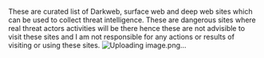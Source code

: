 These are curated list of Darkweb, surface web and deep web sites which can be used to collect threat intelligence. These are dangerous sites where real threat actors activities will be there hence these are not advisible to visit these sites and I am not responsible for any actions or results of visiting or using these sites.
![Uploading image.png…]()
